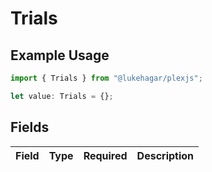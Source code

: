 # Trials

## Example Usage

```typescript
import { Trials } from "@lukehagar/plexjs";

let value: Trials = {};
```

## Fields

| Field       | Type        | Required    | Description |
| ----------- | ----------- | ----------- | ----------- |